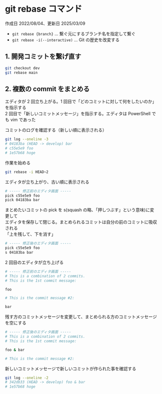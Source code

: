 # git rebase コマンド

作成日 2022/08/04、更新日 2025/03/09

- `git rebase {branch}` ... 繋ぐ元にするブランチ名を指定して繋ぐ
- `git rebase -i(--interactive)` ... Git の歴史を改変する

## 1. 開発コミットを繋げ直す

```bash
git checkout dev
git rebase main
```

## 2. 複数の commit をまとめる

エディタが 2 回立ち上がる。1 回目で「どのコミットに対して何をしたいのか」を指示する\
2 回目で「新しいコミットメッセージ」を指示する。エディタは PowerShell でも vim であった

コミットのログを確認する（新しい順に表示される）

```bash
git log --oneline -3
# 04183ba (HEAD -> develop) bar
# c55e5e9 foo
# 1e57b68 hoge
```

作業を始める

```bash
git rebase -i HEAD~2
```

エディタが立ち上がり、古い順に表示される

```bash
# ----- 修正前のエディタ画面 -----
pick c55e5e9 foo
pick 04183ba bar
```

まとめたいコミットの pick を s(squash の略、「押しつぶす」という意味)に変更して\
エディタを保存して閉じる。まとめられるコミットは自分の前のコミットに吸収される\
「上を残して、下を消す」

```bash
# ----- 修正後のエディタ画面 -----
pick c55e5e9 foo
s 04183ba bar
```

2 回目のエディタが立ち上げる

```bash
# ----- 修正前のエディタ画面 -----
# This is a combination of 2 commits.
# This is the 1st commit message:

foo

# This is the commit message #2:

bar
```

残す方のコミットメッセージを変更して、まとめられる方のコミットメッセージを空にする

```bash
# ----- 修正後のエディタ画面 -----
# This is a combination of 2 commits.
# This is the 1st commit message:

foo & bar

# This is the commit message #2:


```

新しいコミットメッセージで新しいコミットが作られた事を確認する

```bash
git log --oneline -2
# 342db33 (HEAD -> develop) foo & bar
# 1e57b68 hoge
```
